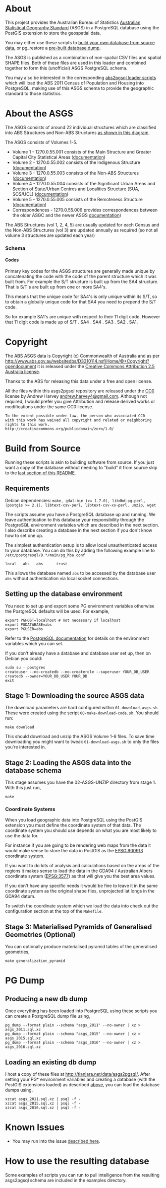 # About
This project provides the Australian Bureau of Statistics
[Australian Statistical Geography
Standard](http://www.abs.gov.au/websitedbs/D3310114.nsf/home/Australian+Statistical+Geography+Standard+(ASGS))
(ASGS) in a PostgreSQL database using the PostGIS extension to store the
geospatial data.

You may either use these scripts to [build your own database from source data](#build-from-source), or pg_restore a [pre-built database dump](#loading-an-existing-db-dump).

The ASGS is published as a combination of non-spatial CSV files and
spatial SHAPE files. Both of these files are used in this loader and
combined together to form this (unofficial) ASGS PostgreSQL schema.

You may also be interested in the corresponding [abs2pgsql loader scripts](https://github.com/andrewharvey/abs2pgsql)
which will load the ABS 2011 Census of Population and Housing into
PostgreSQL, making use of this ASGS schema to provide the geographic
standard to those statistics.

# About the ASGS
The ASGS consists of around 22 individual structures which are classified into ABS Structures and Non-ABS
Structures [as shown in this
diagram](http://www.abs.gov.au/websitedbs/D3310114.nsf/4a256353001af3ed4b2562bb00121564/c453c497aadde71cca2576d300026a38/$FILE/ASGS%202011%20Structure%20and%20Summary.pdf).

The ASGS consists of Volumes 1-5.

* Volume 1 - 1270.0.55.001 consists of the Main Structure and Greater Capital City Statistical Areas ([documentation](http://www.abs.gov.au/ausstats/subscriber.nsf/log?openagent&1270055001_july%202011.pdf&1270.0.55.001&Publication&D3DC26F35A8AF579CA257801000DCD7D&&July%202011&23.12.2010&Latest))
* Volume 2 - 1270.0.55.002 consists of the Indigenous Structure ([documentation](http://www.abs.gov.au/AUSSTATS/subscriber.nsf/log?openagent&1270055002_july%202011.pdf&1270.0.55.002&Publication&FE2D2D707996F20ACA25791000152669&&July%202011&20.09.2011&Previous))
* Volume 3 - 1270.0.55.003 consists of the Non-ABS Structures ([documentation](http://www.abs.gov.au/AUSSTATS/subscriber.nsf/log?openagent&1270055003_oct%202011.pdf&1270.0.55.003&Publication&469CDA45CE2B94CCCA257937000D966F&&July%202011&31.10.2011&Previous))
* Volume 4 - 1270.0.55.004 consists of the Significant Urban Areas and Section of State/Urban Centres and Localities Structure (SUA, SOS/UCL) ([documentation](http://www.abs.gov.au/AUSSTATS/subscriber.nsf/log?openagent&1270055004_july%202011.pdf&1270.0.55.004&Publication&1080B7CB374FC771CA257A980013D404&&July%202011&16.10.2012&Latest))
* Volume 5 - 1270.0.55.005 consists of the Remoteness Structure ([documentation](http://www.abs.gov.au/AUSSTATS/abs@.nsf/DetailsPage/1270.0.55.005July%202011?OpenDocument))
* Correspondences - 1270.0.55.006 provides correspondences between the older ASGC and the newer ASGS [documentation](http://www.abs.gov.au/AUSSTATS/abs@.nsf/productsbyCatalogue/A08009E6A2BA5ABBCA257A2900197A49?OpenDocument))

The ABS Structures (vol 1, 2, 4, 5) are usually updated for each Census and
the Non-ABS Structures (vol 3) are updated annually as required (so not all
volume 3 structures are updated each year)

### Schema
#### Codes
Primary key codes for the ASGS structures are generally made unique by
concatenating the code with the code of the parent structure which it
was built from. For example the S/T structure is built up from the SA4
structure. That is S/T's are built up from one or more SA4's.

This means that the unique code for SA4's is only unique within its S/T,
so to obtain a globally unique code for that SA4 you need to prepend the
S/T code.

So for example SA1's are unique with respect to their 11 digit code.
However that 11 digit code is made up of S/T . SA4 . SA4 . SA3 . SA2 . SA1.

# Copyright
The ABS ASGS data is Copyright (c) Commonwealth of Australia and as per 
http://www.abs.gov.au/websitedbs/D3310114.nsf/Home/©+Copyright?opendocument
it is released under the [Creative Commons Attribution 2.5 Australia license](http://creativecommons.org/licenses/by/2.5/au/).

Thanks to the ABS for releasing this data under a free and open license.

All the files within this asgs2pgsql repository are released under the
[CC0](http://creativecommons.org/publicdomain/zero/1.0/) license by
Andrew Harvey <andrew.harvey4@gmail.com>. Although not required, I would prefer
you give Attribution and release derived works or modifications under the same
CC0 license.

    To the extent possible under law, the person who associated CC0
    with this work has waived all copyright and related or neighboring
    rights to this work.
    http://creativecommons.org/publicdomain/zero/1.0/

# Build from Source
Running these scripts is akin to building software from source. If you just
want a copy of the database without needing to "build" it from source skip to
the [last section of this README](#loading-an-existing-db-dump).

## Requirements
Debian dependencies: `make, gdal-bin (>= 1.7.0), libdbd-pg-perl, (postgis >= 2.1), libtext-csv-perl, libtext-csv-xs-perl, unzip, wget`

The scripts assume you have a PostgreSQL database up and running. We leave
authentication to this database your responsibility through the PostgreSQL
environment variables which are described in the next section. I also describe
creating a database in the next section if you don't know how to set one up.

The simplest authentication setup is to allow local unauthenticated access to
your database. You can do this by adding the following example line to
`/etc/postgresql/9.*/main/pg_hba.conf`

    local   abs   abs      trust

This allows the database named `abs` to be accessed by the database user `abs`
without authentication via local socket connections.

## Setting up the database environment
You need to set up and export some PG environment variables otherwise the
PostgreSQL defaults will be used. For example,

    export PGHOST=localhost # not necessary if localhost
    export PGDATABASE=abs
    export PGUSER=abs

Refer to the [PostgreSQL documentation](http://www.postgresql.org/docs/current/static/libpq-envars.html)
for details on the environment variables which you can set.

If you don't already have a database and database user set up, then on Debian you could:

    sudo su - postgres
    createuser --no-createdb --no-createrole --superuser YOUR_DB_USER
    createdb --owner=YOUR_DB_USER YOUR_DB
    exit

## Stage 1: Downloading the source ASGS data
The download parameters are hard configured within `01-download-asgs.sh`. These were created using the script `00-make-download-code.sh`. You should run:

    make download

This should download and unzip the ASGS Volume 1-6 files. To save time downloading you might want to tweak `01-download-asgs.sh` to only the files you're interested in.

## Stage 2: Loading the ASGS data into the database schema
This stage assumes you have the 02-ASGS-UNZIP directory from stage 1. With this
just run,

    make

### Coordinate Systems
When you load geographic data into PostgreSQL using the PostGIS extension
you must define the coordinate system of that data. The coordinate system
you should use depends on what you are most likely to use the data for.

For instance if you are going to be rendering web maps from the data it
would make sense to store the data in PostGIS as the
[EPSG:900913](http://wiki.openstreetmap.org/wiki/EPSG:3857) coordinate
system.

If you want to do lots of analysis and calculations based on the areas of
the regions it makes sense to load the data in the GDA94 / Australian
Albers coordinate system ([EPSG:3577](http://spatialreference.org/ref/epsg/3577/))
as that will give you the best area values.

If you don't have any
specific needs it would be fine to leave it in the same coordinate system
as the original shape files, unprojected lat longs in the GDA94 datum.

To switch the coordinate system which we load the data into check out the
configuration section at the top of the `Makefile`.

## Stage 3: Materialised Pyramids of Generalised Geometries (Optional)
You can optionally produce materialised pyramid tables of the generalised
geometries,

    make generalization_pyramid

# PG Dump
## Producing a new db dump
Once everything has been loaded into PostgreSQL using these scripts you can
create a PostgreSQL dump file using,

    pg_dump --format plain --schema "asgs_2011" --no-owner | xz > asgs_2011.sql.xz
    pg_dump --format plain --schema "asgs_2015" --no-owner | xz > asgs_2015.sql.xz
    pg_dump --format plain --schema "asgs_2016" --no-owner | xz > asgs_2016.sql.xz

## Loading an existing db dump
I host a copy of these files at http://tianjara.net/data/asgs2pgsql/. After
setting your PG* environment variables and creating a database (with the
PostGIS extensions loaded) as described [above](#setting-up-the-database-environment),
you can load the database dumps using,

    xzcat asgs_2011.sql.xz | psql -f -
    xzcat asgs_2015.sql.xz | psql -f -
    xzcat asgs_2016.sql.xz | psql -f -

# Known Issues
* You may run into the issue [described here](http://postgis.org/documentation/manual-2.0/ch07.html#id575278).

# How to use the resulting database
Some examples of scripts you can run to pull intelligence from the resulting
asgs2pgsql schema are included in the examples directory.
